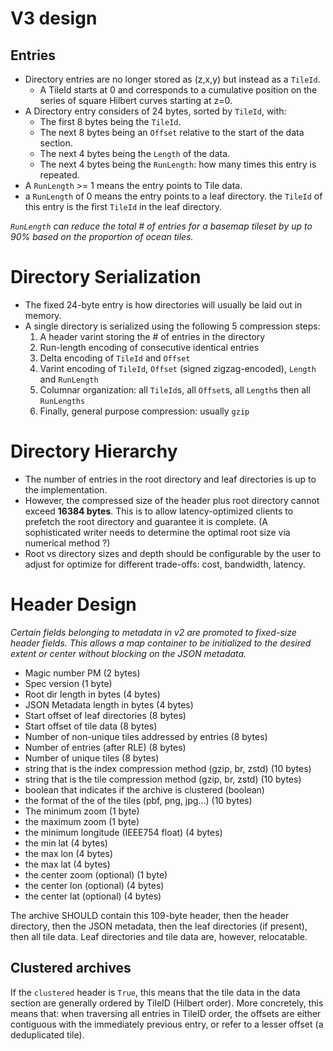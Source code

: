 # V3 design

## Entries

* Directory entries are no longer stored as (z,x,y) but instead as a `TileId`.
	* A TileId starts at 0 and corresponds to a cumulative position on the series of square Hilbert curves starting at z=0.
* A Directory entry considers of 24 bytes, sorted by `TileId`, with:
	* The first 8 bytes being the `TileId`.
	* The next 8 bytes being an `Offset` relative to the start of the data section.
	* The next 4 bytes being the `Length` of the data.
	* The next 4 bytes being the `RunLength`: how many times this entry is repeated.
* A `RunLength` >= 1 means the entry points to Tile data.
* a `RunLength` of 0 means the entry points to a leaf directory. the `TileId` of this entry is the first `TileId` in the leaf directory.

*`RunLength` can reduce the total # of entries for a basemap tileset by up to 90% based on the proportion of ocean tiles.*

# Directory Serialization
* The fixed 24-byte entry is how directories will usually be laid out in memory.
* A single directory is serialized using the following 5 compression steps:
	1. A header varint storing the # of entries in the directory
	2. Run-length encoding of consecutive identical entries
	3. Delta encoding of `TileId` and `Offset`
	4. Varint encoding of `TileId`, `Offset` (signed zigzag-encoded), `Length` and `RunLength`
	5. Columnar organization: all `TileId`s, all `Offset`s, all `Length`s then all `RunLengths`
	6. Finally, general purpose compression: usually `gzip`

# Directory Hierarchy
* The number of entries in the root directory and leaf directories is up to the implementation.
* However, the compressed size of the header plus root directory cannot exceed **16384 bytes**. This is to allow latency-optimized clients to prefetch the root directory and guarantee it is complete. (A sophisticated writer needs to determine the optimal root size via numerical method ?)
* Root vs directory sizes and depth should be configurable by the user to adjust for optimize for different trade-offs: cost, bandwidth, latency.

# Header Design

*Certain fields belonging to metadata in v2 are promoted to fixed-size header fields. This allows a map container to be initialized to the desired extent or center without blocking on the JSON metadata.*

* Magic number PM (2 bytes)
* Spec version (1 byte)
* Root dir length in bytes (4 bytes)
* JSON Metadata length in bytes (4 bytes)
* Start offset of leaf directories (8 bytes)
* Start offset of tile data (8 bytes)
* Number of non-unique tiles addressed by entries (8 bytes)
* Number of entries (after RLE) (8 bytes)
* Number of unique tiles (8 bytes)
* string that is the index compression method (gzip, br, zstd) (10 bytes)
* string that is the tile compression method (gzip, br, zstd) (10 bytes)
* boolean that indicates if the archive is clustered (boolean)
* the format of the of the tiles (pbf, png, jpg...) (10 bytes)
* The minimum zoom (1 byte)
* the maximum zoom (1 byte)
* the minimum longitude (IEEE754 float) (4 bytes)
* the min lat (4 bytes)
* the max lon (4 bytes)
* the max lat (4 bytes)
* the center zoom (optional) (1 byte)
* the center lon (optional) (4 bytes)
* the center lat (optional) (4 bytes)

The archive SHOULD contain this 109-byte header, then the header directory, then the JSON metadata, then the leaf directories (if present), then all tile data. Leaf directories and tile data are, however, relocatable. 

## Clustered archives

If the `clustered` header is `True`, this means that the tile data in the data section are generally ordered by TileID (Hilbert order). More concretely, this means that: when traversing all entries in TileID order, the offsets are either contiguous with the immediately previous entry, or refer to a lesser offset (a deduplicated tile).
